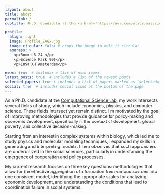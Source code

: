 ```yaml
---
layout: about
title: about
permalink: /
subtitle: Ph.D. Candidate at the <a href='https://uva.computationalscience.nl/'>Computational Science Lab</a>. 

profile:
  align: right
  image: Profile_EAGx.jpg
  image_circular: false # crops the image to make it circular
  address: >
    <p>Room L6.24 </p>
    <p>Science Park 900</p>
    <p>1098 XH Amsterdam</p>

news: true  # includes a list of news items
latest_posts: true  # includes a list of the newest posts
selected_papers: true # includes a list of papers marked as "selected={true}"
social: true  # includes social icons at the bottom of the page 
---
```

As a Ph.D. candidate at the [Computational Science Lab](https://uva.computationalscience.nl/), my work intersects several fields of study, which include economics, physics, and computer science. These fields intersect yet remain distinct. I'm motivated by the goal of improving methodologies that provide guidance for policy-making and economic development, specifically in the context of development, global poverty, and collective decision-making.

Starting from an interest in complex systems within biology, which led me to study physics and molecular modeling techniques, I expanded my skills in generating and interpreting models. I then observed that such approaches are underutilized in the social sciences, particularly in understanding the emergence of cooperation and policy processes.

My current research focuses on three key questions: methodologies that allow for the effective aggregation of information from various sources into one consistent model, identifying the appropriate scales for analyzing economic development, and understanding the conditions that lead to coordination failure in social systems.



<!--
I work on problems related to economic development and poverty using computational science and applied mathematics. Tell the world about yourself. Link to your favorite [subreddit](http://reddit.com). You can put a picture in, too. The code is already in, just name your picture `prof_pic.jpg` and put it in the `img/` folder.

Put your address / P.O. box / other info right below your picture. You can also disable any of these elements by editing `profile` property of the YAML header of your `_pages/about.md`. Edit `_bibliography/papers.bib` and Jekyll will render your [publications page](/al-folio/publications/) automatically.

Link to your social media connections, too. This theme is set up to use [Font Awesome icons](http://fortawesome.github.io/Font-Awesome/) and [Academicons](https://jpswalsh.github.io/academicons/), like the ones below. Add your Facebook, Twitter, LinkedIn, Google Scholar, or just disable all of them.
-->
